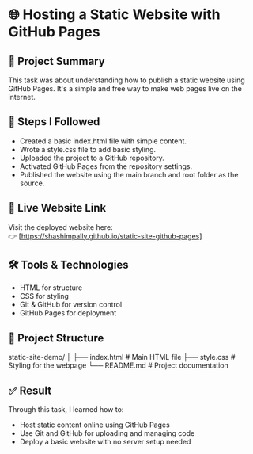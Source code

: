 # 🌐 Hosting a Static Website with GitHub Pages

## 📘 Project Summary
This task was about understanding how to publish a static website using GitHub Pages. It's a simple and free way to make web pages live on the internet.

## 🧾 Steps I Followed
- Created a basic index.html file with simple content.
- Wrote a style.css file to add basic styling.
- Uploaded the project to a GitHub repository.
- Activated GitHub Pages from the repository settings.
- Published the website using the main branch and root folder as the source.

## 🔗 Live Website Link
Visit the deployed website here:  
👉 [https://shashimpally.github.io/static-site-github-pages]

## 🛠 Tools & Technologies
- HTML for structure  
- CSS for styling  
- Git & GitHub for version control  
- GitHub Pages for deployment

## 📂 Project Structure


static-site-demo/
│
├── index.html       # Main HTML file
├── style.css        # Styling for the webpage
└── README.md        # Project documentation



## ✅ Result
Through this task, I learned how to:
- Host static content online using GitHub Pages
- Use Git and GitHub for uploading and managing code
- Deploy a basic website with no server setup needed
```
